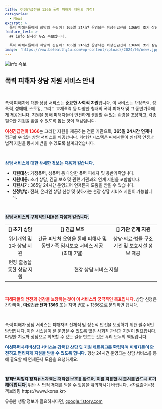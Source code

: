 ```yaml
---
title: 여성긴급전화 1366 폭력 피해자 지원의 기적!
categories:
  - News
excerpt: >
  폭력 피해자들에게 희망의 손길이! 365일 24시간 운영되는 여성긴급전화 1366이 초기 상담부터 긴급보호, 법률 지원까지 다양한 상담 서비스를 제공합니다. 지금 클릭해 더 많은 정보를 확인하세요!
feature_text: >
  ## info 실시간 뉴스 속보입니다.

  폭력 피해자들에게 희망의 손길이! 365일 24시간 운영되는 여성긴급전화 1366이 초기 상담부터 긴급보호, 법률 지원까지 다양한 상담 서비스를 제공합니다. 지금 클릭해 더 많은 정보를 확인하세요!
image: 'https://www.behealthy4u.com/wp-content/uploads/2024/06/news.jpg'
---
```


<p><img src="https://www.behealthy4u.com/wp-content/uploads/2024/06/news.jpg" alt="info 속보" /></p>

<h2 data-ke-size="size26">폭력 피해자 상담 지원 서비스 안내</h2>

<p data-ke-size="size16">&nbsp;</p>

<p>폭력 피해자에 대한 상담 서비스는 <strong>중요한 사회적 지원</strong>입니다. 이 서비스는 가정폭력, 성폭력, 성매매, 스토킹, 그리고 교제폭력 등 다양한 형태의 폭력 피해자 및 그 동반가족에게 제공됩니다. 지원을 통해 피해자들이 안전하게 생활할 수 있는 환경을 조성하고, 각종 필요한 지원을 받을 수 있도록 돕는 것이 핵심입니다. </p>

<p><b><span style="color: #ee2323;">여성긴급전화 1366</span></b>는 그러한 지원을 제공하는 전문 기관으로, <strong>365일 24시간 언제나</strong> 접근할 수 있는 상담 서비스를 제공합니다. 이러한 시스템은 피해자들이 심리적 안정과 법적 지원을 동시에 받을 수 있도록 설계되었습니다.</p>

<p data-ke-size="size16">&nbsp;</p>

<p><b><span style="color: #1a5490;">상담 서비스에 대한 상세한 정보는 다음과 같습니다.</span></b></p>

<ul>
   <li><b>지원대상:</b> 가정폭력, 성폭력 등 다양한 폭력 피해자 및 동반가족입니다.</li>
   <li><b>지원내용:</b> 초기 상담, 긴급 보호 및 관련 기관과의 연계 지원을 포함합니다.</li>
   <li><b>지원시기:</b> 365일 24시간 운영되어 언제든지 도움을 받을 수 있습니다.</li>
   <li><b>신청방법:</b> 전화, 온라인 상담 신청 및 찾아가는 현장 상담 서비스 지원이 가능합니다.</li>
</ul>

<p data-ke-size="size16">&nbsp;</p>

<p><b><span style="background-color: #21538527;">상담 서비스의 구체적인 내용은 다음과 같습니다.</span></b></p>

<table style="width: 100%;">
   <tr>
      <td style="text-align: center; height: 17px;"><b>[] 초기 상담</b></td>
      <td style="text-align: center; height: 17px;"><b>[] 긴급 보호</b></td>
      <td style="text-align: center; height: 17px;"><b>[] 기관 연계 지원</b></td>
   </tr>
   <tr>
      <td style="text-align: center; height: 17px;">위기개입 및 1차 상담 지원</td>
      <td style="text-align: center; height: 17px;">긴급 피난처 운영을 통해 피해자 및 동반가족 임시보호 서비스 제공 (최대 7일)</td>
      <td style="text-align: center; height: 17px;">상담·의료·법률 구조 기관 및 보호시설 정보 제공</td>
   </tr>
   <tr>
      <td style="text-align: center; height: 17px;">현장 출동을 통한 상담 지원</td>
      <td style="text-align: center; height: 17px;" colspan="2">현장 상담 서비스 지원</td>
   </tr>
</table>

<p data-ke-size="size16">&nbsp;</p>

<p><b><span style="color: #ee2323;">피해자들의 안전과 건강을 보장하는 것이 이 서비스의 궁극적인 목표입니다.</span></b> 상담 신청은 간단하며, <strong>여성긴급 전화 1366</strong> 또는 지역 번호 + 1366으로 문의하면 됩니다. </p>

<p data-ke-size="size16">&nbsp;</p>

<p>폭력 피해자 상담 서비스는 피해자의 신체적 및 정신적 안전을 보장하기 위한 필수적인 방법입니다. 이런 시스템이 잘 운영될 수 있도록 많은 사회적 관심과 지원이 필요합니다. 다양한 치료와 상담으로 회복할 수 있는 길을 만드는 것은 우리 모두의 책임입니다. </p>

<p><b><span style="color: #1a5490;">여성폭력사이버상담 서비스는 강력한 상담 및 지원 네트워크를 확립하여 피해자들이 안전하고 편리하게 지원을 받을 수 있도록 합니다.</span></b> 항상 24시간 운영되는 상담 서비스를 통해 필요할 때 언제든지 도움을 요청하세요. </p>

<p data-ke-size="size16">&nbsp;</p>

<p><b><span style="background-color: #21538527;">정책브리핑의 정책뉴스자료는 저작권 보호를 받으며, 이를 이용할 시 출처를 반드시 표기해야 합니다.</span></b> 위반 시 법적 제재를 받을 수 있음을 유의하시기 바랍니다. &lt;자료출처=정책브리핑 https://www.korea.kr></p>
유용한 생활 정보가 필요하시다면, <a href="https://qoogle.tistory.com" rel="dofollow">qoogle.tistory.com</a>



